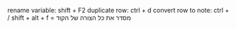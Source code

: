 rename variable: shift + F2
duplicate row: ctrl + d
convert row to note: ctrl + /
shift + alt + f = מסדר את כל הצורה של הקוד 


